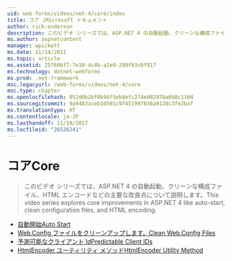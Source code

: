 ```yaml
---
uid: web-forms/videos/net-4/core/index
title: コア |Microsoft ドキュメント
author: rick-anderson
description: このビデオ シリーズでは、ASP.NET 4 の自動起動、クリーンな構成ファイル、HTML エンコードなどの主要な改良点について説明します。
ms.author: aspnetcontent
manager: wpickett
ms.date: 11/14/2011
ms.topic: article
ms.assetid: 257686f7-7e10-4c4b-a2e9-299f93c0f917
ms.technology: dotnet-webforms
ms.prod: .net-framework
msc.legacyurl: /web-forms/videos/net-4/core
msc.type: chapter
ms.openlocfilehash: 052d0b2bf0b94f5eb8efc274e08297ba6b8c1104
ms.sourcegitcommit: 9a9483aceb34591c97451997036a9120c3fe2baf
ms.translationtype: HT
ms.contentlocale: ja-JP
ms.lasthandoff: 11/10/2017
ms.locfileid: "26526241"
---
```

<a name="core"></a><span data-ttu-id="878c5-103">コア</span><span class="sxs-lookup"><span data-stu-id="878c5-103">Core</span></span>
====================
> <span data-ttu-id="878c5-104">このビデオ シリーズでは、ASP.NET 4 の自動起動、クリーンな構成ファイル、HTML エンコードなどの主要な改良点について説明します。</span><span class="sxs-lookup"><span data-stu-id="878c5-104">This video series explores core improvements in ASP.NET 4 like auto-start, clean configuration files, and HTML encoding.</span></span>


- [<span data-ttu-id="878c5-105">自動開始</span><span class="sxs-lookup"><span data-stu-id="878c5-105">Auto Start</span></span>](aspnet-4-quick-hit-auto-start.md)
- [<span data-ttu-id="878c5-106">Web.Config ファイルをクリーンアップします。</span><span class="sxs-lookup"><span data-stu-id="878c5-106">Clean Web.Config Files</span></span>](aspnet-4-quick-hit-clean-webconfig-files.md)
- [<span data-ttu-id="878c5-107">予測可能なクライアント Id</span><span class="sxs-lookup"><span data-stu-id="878c5-107">Predictable Client IDs</span></span>](aspnet-4-quick-hit-predictable-client-ids.md)
- [<span data-ttu-id="878c5-108">HtmlEncoder ユーティリティ メソッド</span><span class="sxs-lookup"><span data-stu-id="878c5-108">HtmlEncoder Utility Method</span></span>](aspnet-4-quick-hit-the-htmlencoder-utility-method.md)
